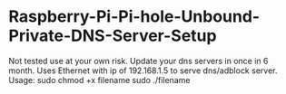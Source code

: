 # Raspberry-Pi-Pi-hole-Unbound-Private-DNS-Server-Setup
Not tested use at your own risk. Update your dns servers in once in 6 month.
Uses Ethernet with ip of 192.168.1.5 to serve dns/adblock server.
Usage:
sudo chmod +x filename
sudo ./filename
